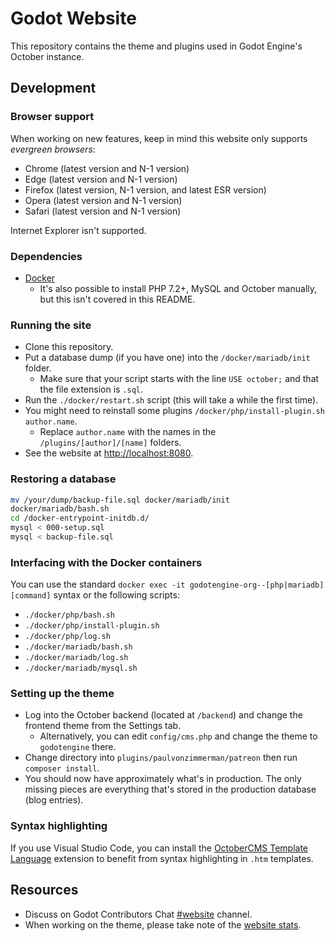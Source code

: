 # Godot Website

This repository contains the theme and plugins used in Godot Engine's
October instance.

## Development

### Browser support

When working on new features, keep in mind this website only supports
_evergreen browsers_:

- Chrome (latest version and N-1 version)
- Edge (latest version and N-1 version)
- Firefox (latest version, N-1 version, and latest ESR version)
- Opera (latest version and N-1 version)
- Safari (latest version and N-1 version)

Internet Explorer isn't supported.

### Dependencies

- [Docker](https://docker.com)
  - It's also possible to install PHP 7.2+, MySQL and October manually,
    but this isn't covered in this README.

### Running the site

- Clone this repository.
- Put a database dump (if you have one) into the `/docker/mariadb/init` folder.
  - Make sure that your script starts with the line `USE october;` and that the file extension is `.sql`.
- Run the `./docker/restart.sh` script (this will take a while the first time).
- You might need to reinstall some plugins `/docker/php/install-plugin.sh author.name`.
  - Replace `author.name` with the names in the `/plugins/[author]/[name]` folders.
- See the website at [http://localhost:8080](http://localhost:8080).

### Restoring a database

```sh
mv /your/dump/backup-file.sql docker/mariadb/init
docker/mariadb/bash.sh
cd /docker-entrypoint-initdb.d/
mysql < 000-setup.sql
mysql < backup-file.sql
```

### Interfacing with the Docker containers

You can use the standard `docker exec -it godotengine-org--[php|mariadb] [command]` syntax or the following scripts:

- `./docker/php/bash.sh`
- `./docker/php/install-plugin.sh`
- `./docker/php/log.sh`
- `./docker/mariadb/bash.sh`
- `./docker/mariadb/log.sh`
- `./docker/mariadb/mysql.sh`

### Setting up the theme

- Log into the October backend (located at `/backend`) and change the frontend theme from the Settings tab.
  - Alternatively, you can edit `config/cms.php` and change the theme to `godotengine` there.
- Change directory into `plugins/paulvonzimmerman/patreon` then run `composer install`.
- You should now have approximately what's in production. The only missing
  pieces are everything that's stored in the production database
  (blog entries).

### Syntax highlighting

If you use Visual Studio Code, you can install the
[OctoberCMS Template Language](https://marketplace.visualstudio.com/items?itemName=dqsully.octobercms-template-language)
extension to benefit from syntax highlighting in `.htm` templates.

## Resources

- Discuss on Godot Contributors Chat [#website](https://chat.godotengine.org/channel/website) channel.
- When working on the theme, please take note of the
  [website stats](https://stats.tuxfamily.org/godotengine.org).
